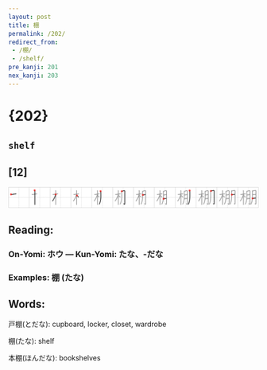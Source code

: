 ```yaml
---
layout: post
title: 棚
permalink: /202/
redirect_from:
 - /棚/
 - /shelf/
pre_kanji: 201
nex_kanji: 203
---
```


# {202}

## `shelf`

## [12]

<div class="stroke"><img src="../images/E6A39A.png" /></div>

## Reading:

### On-Yomi: ホウ &mdash; Kun-Yomi: たな、-だな

### Examples: 棚 (たな)

## Words:

戸棚(とだな): cupboard, locker, closet, wardrobe

棚(たな): shelf

本棚(ほんだな): bookshelves
